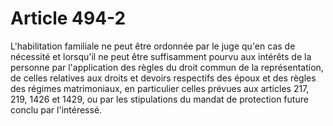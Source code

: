 # Article 494-2

L'habilitation familiale ne peut être ordonnée par le juge qu'en cas de nécessité et lorsqu'il ne peut être suffisamment pourvu aux intérêts de la personne par l'application des règles du droit commun de la représentation, de celles relatives aux droits et devoirs respectifs des époux et des règles des régimes matrimoniaux, en particulier celles prévues aux articles 217, 219, 1426 et 1429, ou par les stipulations du mandat de protection future conclu par l'intéressé.
